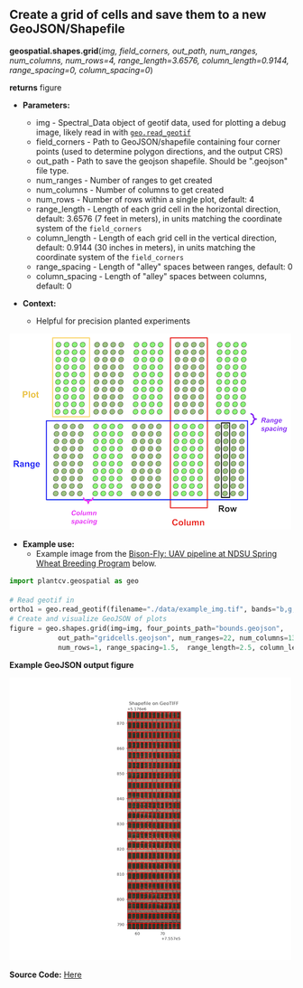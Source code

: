 ## Create a grid of cells and save them to a new GeoJSON/Shapefile

**geospatial.shapes.grid**(*img, field_corners, out_path, num_ranges, num_columns, num_rows=4, range_length=3.6576, column_length=0.9144, range_spacing=0, column_spacing=0*)

**returns** figure

- **Parameters:**
    - img - Spectral_Data object of geotif data, used for plotting a debug image, likely read in with [`geo.read_geotif`](read_geotif.md)
    - field_corners - Path to GeoJSON/shapefile containing four corner points (used to determine polygon directions, and the output CRS)
    - out_path - Path to save the geojson shapefile. Should be ".geojson" file type. 
    - num_ranges - Number of ranges to get created
    - num_columns - Number of columns to get created
    - num_rows - Number of rows within a single plot, default: 4
    - range_length - Length of each grid cell in the horizontal direction, default: 3.6576 (7 feet in meters), in units matching the coordinate system of the `field_corners`
    - column_length - Length of each grid cell in the vertical direction, default: 0.9144 (30 inches in meters), in units matching the coordinate system of the `field_corners`
    - range_spacing - Length of "alley" spaces between ranges, default: 0
    - column_spacing - Length of "alley" spaces between columns, default: 0

- **Context:**
    - Helpful for precision planted experiments

![Screenshot](documentation_images/row_plot_vocab.png)


- **Example use:**
    - Example image from the [Bison-Fly: UAV pipeline at NDSU Spring Wheat Breeding Program](https://github.com/filipematias23/Bison-Fly) below. 


```python
import plantcv.geospatial as geo

# Read geotif in
ortho1 = geo.read_geotif(filename="./data/example_img.tif", bands="b,g,r,RE,NIR")
# Create and visualize GeoJSON of plots
figure = geo.shapes.grid(img=img, four_points_path="bounds.geojson", 
            out_path="gridcells.geojson", num_ranges=22, num_columns=13,
            num_rows=1, range_spacing=1.5,  range_length=2.5, column_length=1.6)

```
**Example GeoJSON output figure**

![Screenshot](documentation_images/grid_cells.png)

**Source Code:** [Here](https://github.com/danforthcenter/plantcv-geospatial/blob/main/plantcv/geospatial/shapes/grid.py)
